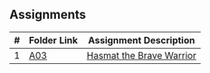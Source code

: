 ## Assignments

|  #  | Folder Link                            | Assignment Description                               |
| :-: | -------------------------------------- | ---------------------------------------------------- |
|  1  | [A03](./A03\p10055/README.md) | [Hasmat the Brave Warrior](./A03/README.md) |
